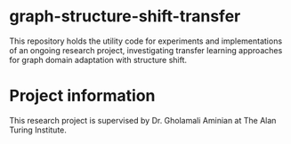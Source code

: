# graph-structure-shift-transfer

This repository holds the utility code for experiments and implementations of an ongoing research project, investigating transfer learning approaches for graph domain adaptation with structure shift. 

# Project information
This research project is supervised by Dr. Gholamali Aminian at The Alan Turing Institute.
